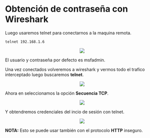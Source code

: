 # Obtención de contraseña con Wireshark

Luego usaremos telnet para conectarnos a la maquina remota.

```
telnet 192.168.1.6
```

<p align="center">
<img src="./Img/telnet.png">
</p>

El usuario y contraseña por defecto es msfadmin.

Una vez conectados volveremos a wireshark y vermos todo el trafico interceptado luego buscaremos **telnet**.


<p align="center">
<img src="./Img/trafico.png">
</p>

Ahora en seleccionamos la opción **Secuencia TCP**.

<p align="center">
<img src="./Img/tcp.png">
</p>

Y obtendremos credenciales del incio de sesión con telnet.

<p align="center">
<img src="./Img/credenciales.png">
</p>

**NOTA:** Esto se puede usar también con el protocolo **HTTP** inseguro.

